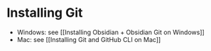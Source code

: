 # Installing Git

- Windows: see [[Installing Obsidian + Obsidian Git on Windows]]
- Mac: see [[Installing Git and GitHub CLI on Mac]]